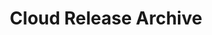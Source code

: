 ---
title: "Cloud Release Archive"
linkTitle: "Cloud Release Archive"
type: docs
sidebard_menu_foldable: true
---